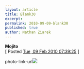 ```yaml
---
layout: article
title: Blank30
excerpt: 
permalink: 2010-09-09-blank30
published: true
author: Nathan Ziarek
---
```


**Mojito**  
\[ Posted [Tue, 09 Feb 2010 07:39:25][0] \]

photo-link-url![](http://31.media.tumblr.com/tumblr_kxktxlPFJR1qzyqcoo1_500.jpg)


[0]: http://nathanziarek.tumblr.com/post/379959993